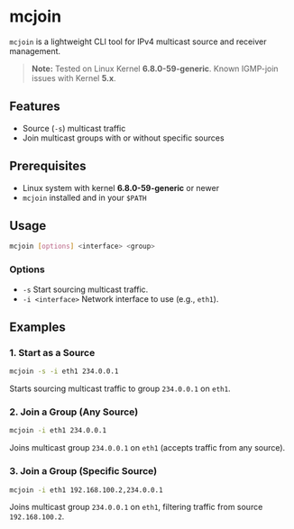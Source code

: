 # mcjoin

`mcjoin` is a lightweight CLI tool for IPv4 multicast source and receiver management.

> **Note:** Tested on Linux Kernel **6.8.0-59-generic**. Known IGMP-join issues with Kernel **5.x**.

## Features

* Source (`-s`) multicast traffic
* Join multicast groups with or without specific sources

## Prerequisites

* Linux system with kernel **6.8.0-59-generic** or newer
* `mcjoin` installed and in your `$PATH`

## Usage

```bash
mcjoin [options] <interface> <group>
```

### Options

* `-s`
  Start sourcing multicast traffic.
* `-i <interface>`
  Network interface to use (e.g., `eth1`).

## Examples

### 1. Start as a Source

```bash
mcjoin -s -i eth1 234.0.0.1
```

Starts sourcing multicast traffic to group `234.0.0.1` on `eth1`.

### 2. Join a Group (Any Source)

```bash
mcjoin -i eth1 234.0.0.1
```

Joins multicast group `234.0.0.1` on `eth1` (accepts traffic from any source).

### 3. Join a Group (Specific Source)

```bash
mcjoin -i eth1 192.168.100.2,234.0.0.1
```

Joins multicast group `234.0.0.1` on `eth1`, filtering traffic from source `192.168.100.2`.
